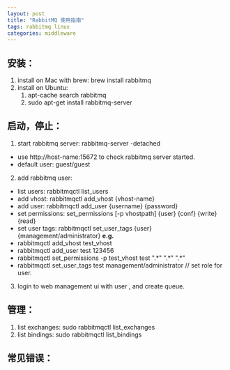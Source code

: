 ```yaml
---
layout: post
title: "RabbitMQ 使用指南"
tags: rabbitmq linux
categories: middleware
---
```


## 安装：  
1. install on Mac with brew: brew install rabbitmq  
2. install on Ubuntu:  
    1. apt-cache search rabbitmq  
    2. sudo apt-get install rabbitmq-server  

## 启动，停止：  
1. start rabbitmq server:  rabbitmq-server -detached  
  * use http://host-name:15672 to check rabbitmq server started.  
  * default user: guest/guest  
2. add rabbitmq user:  
  - list users: rabbitmqctl list_users  
  - add vhost: rabbitmqctl add_vhost {vhost-name}  
  - add user: rabbitmqctl add_user {username} {password}   
  - set permissions: set_permissions [-p vhostpath] {user} {conf} {write} {read}  
  - set user tags: rabbitmqctl set_user_tags {user} {management/administrator}
  __e.g.__  
  - rabbitmqctl add_vhost test_vhost  
  - rabbitmqctl add_user test 123456  
  - rabbitmqctl set_permissions -p test_vhost test ".\*" ".\*" ".\*"   
  - rabbitmqctl set_user_tags test management/administrator  // set role for user.  
3. login to web management ui with user , and create queue.

## 管理：
1. list exchanges:
    sudo rabbitmqctl list_exchanges  
2. list bindings:
    sudo rabbitmqctl list_bindings  

## 常见错误：




